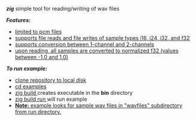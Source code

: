 ***zig*** simple tool for reading/writing of wav files

***Features:***

* <ins> limited to pcm files
* <ins> supports file reads and file writes of sample types i16, i24, i32, and f32
* <ins> supports conversion between 1-channel and 2-channels
* <ins> upon reading, all samples are converted to normalized f32 (values between -1.0 and 1.0)

***To run example:***
* <ins> clone repository to local disk </ins>
* <ins> cd examples </ins>
* <ins> zig build </ins> creates executable in the **bin** directory
* <ins> zig build run </ins> will run example
* <ins> **Note:** example looks for sample wav files in "wavfiles" subdirectory from run directory.

